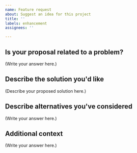 ```yaml
---
name: Feature request
about: Suggest an idea for this project
title: ''
labels: enhancement
assignees: ''

---
```


## Is your proposal related to a problem?

<!--
  Provide a clear and concise description of what the problem is.
  For example, "I'm always frustrated when..."
-->

(Write your answer here.)

## Describe the solution you'd like

<!--
  Provide a clear and concise description of what you want to happen.
-->

(Describe your proposed solution here.)

## Describe alternatives you've considered

<!--
  Let us know about other solutions you've tried or researched.
-->

(Write your answer here.)

## Additional context

<!--
  Is there anything else you can add about the proposal?
  You might want to link to related issues here, if you haven't already.
-->

(Write your answer here.)
